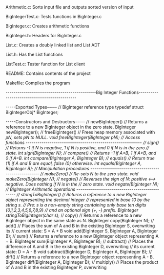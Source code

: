 Arithmetic.c:
Sorts input file and outputs sorted version of input

BigIntegerTest.c:
Tests functions in BigInteger.c

BigInteger.c:
Creates arithmetic functions

BigInteger.h:
Headers for BigInteger.c

List.c:
Creates a doubly linked list and List ADT

List.h:
Has the List functions

ListTest.c:
Tester function for List client

README:
Contains contents of the project

Makefile:
Compiles the program


----------------------------------------------Big Integer Functions----------------------------------------------

-----Exported Types-----
  // BigInteger reference type
  typedef struct BigIntegerObj* BigInteger;

-----Constructors and Destructors-----
// newBigInteger()
// Returns a reference to a new BigInteger object in the zero state.
BigInteger newBigInteger();
// freeBigInteger()
// Frees heap memory associated with *pN, sets *pN to NULL.
void freeBigInteger(BigInteger* pN);
// Access functions -----------------------------------------------------------
// sign()
// Returns -1 if N is negative, 1 if N is positive, and 0 if N is in the zero
// state.
int sign(BigInteger N);
// compare()
// Returns -1 if A<B, 1 if A>B, and 0 if A=B.
int compare(BigInteger A, BigInteger B);
// equals()
// Return true (1) if A and B are equal, false (0) otherwise.
int equals(BigInteger A, BigInteger B);
// Manipulation procedures ----------------------------------------------------
// makeZero()
// Re-sets N to the zero state.
void makeZero(BigInteger N);
// negate()
// Reverses the sign of N: positive <--> negative. Does nothing if N is in the
// zero state.
void negate(BigInteger N);
// BigInteger Arithmetic operations -----------------------------------------------
// stringToBigInteger()
// Returns a reference to a new BigInteger object representing the decimal integer
// represented in base 10 by the string s.
// Pre: s is a non-empty string containing only base ten digits {0,1,2,3,4,5,6,7,8,9}
// and an optional sign {+, -} prefix.
BigInteger stringToBigInteger(char* s);
// copy()
// Returns a reference to a new BigInteger object in the same state as N.
BigInteger copy(BigInteger N);
// add()
// Places the sum of A and B in the existing BigInteger S, overwriting its
// current state: S = A + B
void add(BigInteger S, BigInteger A, BigInteger B);
// sum()
// Returns a reference to a new BigInteger object representing A + B.
BigInteger sum(BigInteger A, BigInteger B);
// subtract()
// Places the difference of A and B in the existing BigInteger D, overwriting
// its current state: D = A - B
void subtract(BigInteger D, BigInteger A, BigInteger B);
// diff()
// Returns a reference to a new BigInteger object representing A - B.
BigInteger diff(BigInteger A, BigInteger B);
// multiply()
// Places the product of A and B in the existing BigInteger P, overwriting
